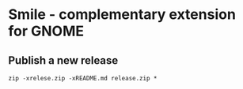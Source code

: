 # Smile - complementary extension for GNOME

## Publish a new release

```
zip -xrelese.zip -xREADME.md release.zip * 
```